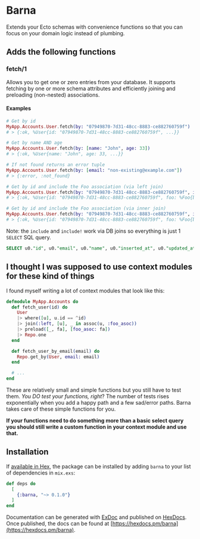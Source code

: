 # Barna

Extends your Ecto schemas with convenience functions so that you can focus on your domain logic instead of plumbing.

## Adds the following functions
### fetch/1
Allows you to get one or zero entries from your database. It supports fetching by one or more schema attributes and efficiently joining and preloading (non-nested) associations.

#### Examples

```elixir
# Get by id
MyApp.Accounts.User.fetch(by: "07949870-7d31-48cc-8883-ce882760759f")
# > {:ok, %User{id: "07949870-7d31-48cc-8883-ce882760759f", ...}}

# Get by name AND age
MyApp.Accounts.User.fetch(by: [name: "John", age: 33])
# > {:ok, %User{name: "John", age: 33, ...}}

# If not found returns an error tuple
MyApp.Accounts.User.fetch(by: [email: "non-existing@example.com"])
# > {:error, :not_found}

# Get by id and include the Foo association (via left join)
MyApp.Accounts.User.fetch(by: "07949870-7d31-48cc-8883-ce882760759f", include: [:foo])
# > {:ok, %User{id: "07949870-7d31-48cc-8883-ce882760759f", foo: %Foo{bar: "baz"}}}

# Get by id and include the Foo association (via inner join)
MyApp.Accounts.User.fetch(by: "07949870-7d31-48cc-8883-ce882760759f", include!: [:foo])
# > {:ok, %User{id: "07949870-7d31-48cc-8883-ce882760759f", foo: %Foo{bar: "baz"}}}
```

Note: the `include` and `include!` work via DB joins so everything is just 1 `SELECT` SQL query.

```sql
SELECT u0."id", u0."email", u0."name", u0."inserted_at", u0."updated_at", f1."bar", f1."inserted_at", f1."updated_at" FROM "users" AS u0 LEFT OUTER JOIN "foos" AS f1 ON f1."user_id" = u0."id" WHERE (TRUE AND (u0."id" = $1)) [<<7, 148, 152, 112, 125, 49, 72, 204, 136, 131, 206, 136, 39, 96, 117, 159>>]
```

## I thought I was supposed to use context modules for these kind of things
I found myself writing a lot of context modules that look like this:

```elixir
defmodule MyApp.Accounts do
  def fetch_user(id) do
    User
    |> where([u], u.id == ^id)
    |> join(:left, [u], _ in assoc(u, :foo_asoc))
    |> preload([_, fa], [foo_asoc: fa])
    |> Repo.one
  end

  def fetch_user_by_email(email) do
    Repo.get_by(User, email: email)
  end

  # ...
end
```

These are relatively small and simple functions but you still have to test them. *You DO test your functions, right*? The number of tests rises exponentially when you add a happy path and a few sad/error paths. Barna takes care of these simple functions for you.

**If your functions need to do something more than a basic select query you should still write a custom function in your context module and use that.**


## Installation

If [available in Hex](https://hex.pm/docs/publish), the package can be installed
by adding `barna` to your list of dependencies in `mix.exs`:

```elixir
def deps do
  [
    {:barna, "~> 0.1.0"}
  ]
end
```

Documentation can be generated with [ExDoc](https://github.com/elixir-lang/ex_doc)
and published on [HexDocs](https://hexdocs.pm). Once published, the docs can
be found at [https://hexdocs.pm/barna](https://hexdocs.pm/barna).
